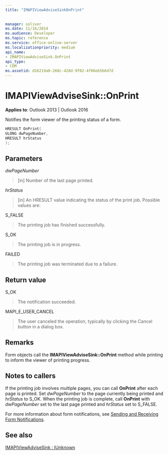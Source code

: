 ```yaml
---
title: "IMAPIViewAdviseSinkOnPrint"
 
 
manager: soliver
ms.date: 11/16/2014
ms.audience: Developer
ms.topic: reference
ms.service: office-online-server
ms.localizationpriority: medium
api_name:
- IMAPIViewAdviseSink.OnPrint
api_type:
- COM
ms.assetid: d16219a0-268c-428d-9f02-4f06eb5b6d7d
---
```


# IMAPIViewAdviseSink::OnPrint

  
  
**Applies to**: Outlook 2013 | Outlook 2016 
  
Notifies the form viewer of the printing status of a form.
  
```cpp
HRESULT OnPrint(
ULONG dwPageNumber,
HRESULT hrStatus
);
```

## Parameters

 _dwPageNumber_
  
> [in] Number of the last page printed.
    
 _hrStatus_
  
> [in] An HRESULT value indicating the status of the print job. Possible values are:
    
S_FALSE 
  
> The printing job has finished successfully.
    
S_OK 
  
> The printing job is in progress.
    
FAILED 
  
> The printing job was terminated due to a failure.
    
## Return value

S_OK 
  
> The notification succeeded.
    
MAPI_E_USER_CANCEL 
  
> The user canceled the operation, typically by clicking the Cancel button in a dialog box. 
    
## Remarks

Form objects call the **IMAPIViewAdviseSink::OnPrint** method while printing to inform the viewer of printing progress. 
  
## Notes to callers

If the printing job involves multiple pages, you can call **OnPrint** after each page is printed. Set  _dwPageNumber_ to the page currently being printed and  _hrStatus_ to S_OK. When the printing job is complete, call **OnPrint** with  _dwPageNumber_ set to the last page printed and  _hrStatus_ set to S_FALSE. 
  
For more information about form notifications, see [Sending and Receiving Form Notifications](sending-and-receiving-form-notifications.md).
  
## See also



[IMAPIViewAdviseSink : IUnknown](imapiviewadvisesinkiunknown.md)

